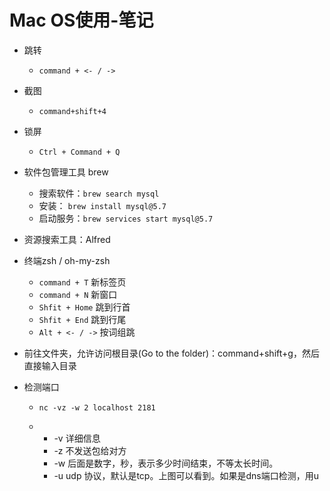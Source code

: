 # Mac OS使用-笔记

- 跳转
  
  - `command + <- / ->`

- 截图
  
  - `command+shift+4`

- 锁屏
  
  - `Ctrl + Command + Q`

- 软件包管理工具 brew
  
  - 搜索软件：`brew search mysql`
  - 安装： `brew install mysql@5.7`
  - 启动服务：`brew services start mysql@5.7`

- 资源搜索工具：Alfred

- 终端zsh / oh-my-zsh
  
  - `command + T` 新标签页
  - `command + N` 新窗口
  - `Shfit + Home` 跳到行首
  - `Shfit + End` 跳到行尾
  - `Alt + <- / ->` 按词组跳

- 前往文件夹，允许访问根目录(Go to the folder)：command+shift+g，然后直接输入目录

- 检测端口
  
  - `nc -vz -w 2 localhost 2181`
  
  - - -v 详细信息
    - -z 不发送包给对方
    - -w 后面是数字，秒，表示多少时间结束，不等太长时间。
    - -u udp 协议，默认是tcp。上图可以看到。如果是dns端口检测，用u
